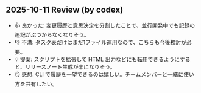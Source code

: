 ## 2025-10-11 Review (by codex)
- 👍 良かった: 変更履歴と意思決定を分割したことで、並行開発中でも記録の追記がぶつからなくなりそう。
- 👎 不満: タスク表だけはまだ1ファイル運用なので、こちらも今後検討が必要。
- 💡 提案: スクリプトを拡張して HTML 出力などにも転用できるようにすると、リリースノート生成が楽になりそう。
- 🪞 感想: CLI で履歴を一望できるのは嬉しい。チームメンバーと一緒に使い方を共有したい。
